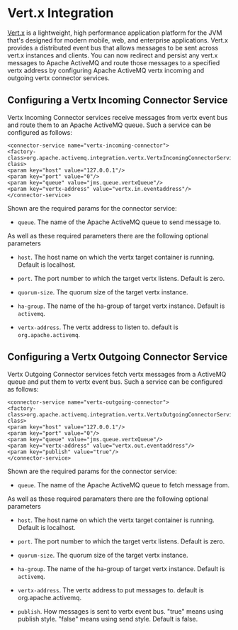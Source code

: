 # Vert.x Integration

[Vert.x](http://vertx.io/) is a lightweight, high performance
application platform for the JVM that's designed for modern mobile, web,
and enterprise applications. Vert.x provides a distributed event bus
that allows messages to be sent across vert.x instances and clients. You
can now redirect and persist any vert.x messages to Apache ActiveMQ and route
those messages to a specified vertx address by configuring Apache ActiveMQ
vertx incoming and outgoing vertx connector services.

## Configuring a Vertx Incoming Connector Service

Vertx Incoming Connector services receive messages from vertx event bus
and route them to an Apache ActiveMQ queue. Such a service can be configured as
follows:

    <connector-service name="vertx-incoming-connector">
    <factory-class>org.apache.activemq.integration.vertx.VertxIncomingConnectorServiceFactory</factory-class>
    <param key="host" value="127.0.0.1"/>
    <param key="port" value="0"/>
    <param key="queue" value="jms.queue.vertxQueue"/>
    <param key="vertx-address" value="vertx.in.eventaddress"/>
    </connector-service>


Shown are the required params for the connector service:

-   `queue`. The name of the Apache ActiveMQ queue to send message to.

As well as these required parameters there are the following optional
parameters

-   `host`. The host name on which the vertx target container is
    running. Default is localhost.

-   `port`. The port number to which the target vertx listens. Default
    is zero.

-   `quorum-size`. The quorum size of the target vertx instance.

-   `ha-group`. The name of the ha-group of target vertx instance.
    Default is `activemq`.

-   `vertx-address`. The vertx address to listen to. default is
    `org.apache.activemq`.

## Configuring a Vertx Outgoing Connector Service

Vertx Outgoing Connector services fetch vertx messages from a ActiveMQ
queue and put them to vertx event bus. Such a service can be configured
as follows:

    <connector-service name="vertx-outgoing-connector">
    <factory-class>org.apache.activemq.integration.vertx.VertxOutgoingConnectorServiceFactory</factory-class>
    <param key="host" value="127.0.0.1"/>
    <param key="port" value="0"/>
    <param key="queue" value="jms.queue.vertxQueue"/>
    <param key="vertx-address" value="vertx.out.eventaddress"/>
    <param key="publish" value="true"/>
    </connector-service>


Shown are the required params for the connector service:

-   `queue`. The name of the Apache ActiveMQ queue to fetch message from.

As well as these required paramaters there are the following optional
parameters

-   `host`. The host name on which the vertx target container is
    running. Default is localhost.

-   `port`. The port number to which the target vertx listens. Default
    is zero.

-   `quorum-size`. The quorum size of the target vertx instance.

-   `ha-group`. The name of the ha-group of target vertx instance.
    Default is `activemq`.

-   `vertx-address`. The vertx address to put messages to. default is
    org.apache.activemq.

-   `publish`. How messages is sent to vertx event bus. "true" means
    using publish style. "false" means using send style. Default is
    false.



